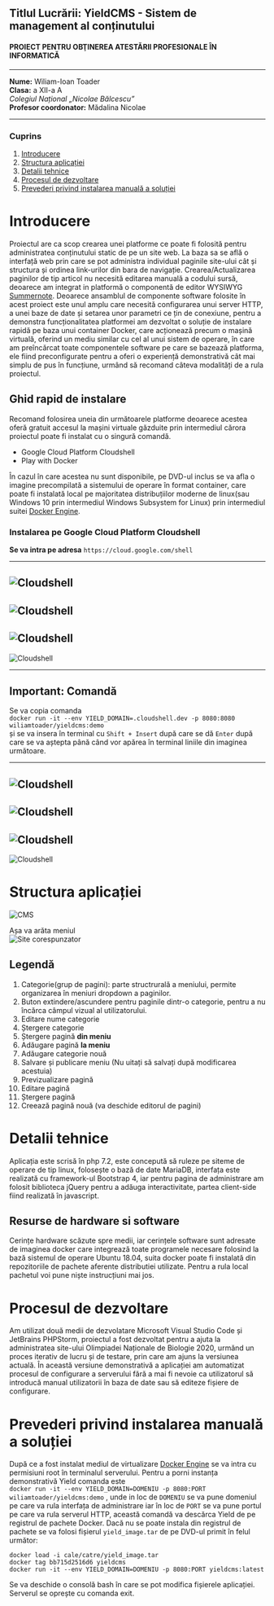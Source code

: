 
## **Titlul Lucrării:** YieldCMS - Sistem de management al conținutului  
#### PROIECT PENTRU OBŢINEREA ATESTĂRII PROFESIONALE ÎN INFORMATICĂ   
---  

**Nume:** Wiliam-Ioan Toader  
**Clasa:** a XII-a A  
*Colegiul Național „Nicolae Bălcescu”*  
**Profesor coordonator:** Mădalina Nicolae  

---  

### Cuprins  

1. [Introducere](#Introducere)  
2. [Structura aplicației](#Structura-aplicației)  
3. [Detalii tehnice](#Detalii-tehnice)  
4. [Procesul de dezvoltare](#Procesul-de-dezvoltare)   
5. [Prevederi privind instalarea manuală a soluției](#Prevederi-privind-instalarea-manuală-a-soluției)  


# Introducere  
Proiectul are ca scop crearea unei platforme ce poate fi folosită pentru administratea conținutului static de pe un site web. La baza sa se află o interfață web prin care se pot administra individual paginile site-ului cât și structura și ordinea link-urilor din bara de navigație. Crearea/Actualizarea paginilor de tip articol nu necesită editarea manuală a codului sursă, deoarece am integrat in platformă o componentă de editor WYSIWYG [Summernote](https://summernote.org/). Deoarece ansamblul de componente software folosite în acest proiect este unul amplu care necesită configurarea unui server HTTP, a unei baze de date și setarea unor parametri ce țin de conexiune, pentru a demonstra funcționalitatea platformei am dezvoltat o soluție de instalare rapidă pe baza unui container Docker, care acționează precum o mașină virtuală, oferind un mediu similar cu cel al unui sistem de operare, în care am preîncărcat toate componentele software pe care se bazează platforma, ele fiind preconfigurate pentru a oferi o experiență demonstrativă cât mai simplu de pus în funcțiune, urmând să recomand câteva modalități de a rula proiectul.  
  
## Ghid rapid de instalare  
Recomand folosirea uneia din următoarele platforme deoarece acestea oferă gratuit accesul la mașini virtuale găzduite prin intermediul cărora proiectul poate fi instalat cu o singură comandă.  
- Google Cloud Platform Cloudshell  
- Play with Docker  

În cazul în care acestea nu sunt disponibile, pe DVD-ul inclus se va afla o imagine precompilată a sistemului de operare în format container, care poate fi instalată local pe majoritatea distribuțiilor moderne de linux(sau Windows 10 prin intermediul Windows Subsystem for Linux) prin intermediul suitei [Docker Engine](https://docs.docker.com/engine/install/).  
  
### Instalarea pe Google Cloud Platform Cloudshell  
**Se va intra pe adresa** `https://cloud.google.com/shell`  

---  
![Cloudshell](cloudshell-screenshots/cs.png)  
---  
![Cloudshell](cloudshell-screenshots/1.PNG)  
---  
![Cloudshell](cloudshell-screenshots/2.PNG)  
---  
![Cloudshell](cloudshell-screenshots/3.PNG)  
  
---  
  
## Important: Comandă
  
Se va copia comanda  
`docker run -it --env YIELD_DOMAIN=.cloudshell.dev -p 8080:8080 wiliamtoader/yieldcms:demo`  
și se va insera în terminal cu `Shift + Insert` după care se dă `Enter` după care se va aștepta până când vor apărea în terminal liniile din imaginea următoare.
  
---  
  
![Cloudshell](cloudshell-screenshots/4.png)  
---  
![Cloudshell](cloudshell-screenshots/5.png)  
---  
![Cloudshell](cloudshell-screenshots/6.png)  
---  
![Cloudshell](cloudshell-screenshots/7.png)  

# Structura aplicației  
  
![CMS](tutorial/main2.png)  
  
Așa va arăta meniul  
![Site corespunzator](tutorial/SITE.png)
  
## Legendă  
1. Categorie(grup de pagini): parte structrurală a meniului, permite organizarea în meniuri dropdown a paginilor.
2. Buton extindere/ascundere pentru paginile dintr-o categorie, pentru a nu încărca câmpul vizual al utilizatorului.
3. Editare nume categorie
4. Ștergere categorie
5. Ștergere pagină **din meniu**
6. Adăugare pagină **la meniu**
7. Adăugare categorie nouă
8. Salvare și publicare meniu (Nu uitați să salvați după modificarea acestuia)
9. Previzualizare pagină
10. Editare pagină
11. Ștergere pagină
12. Creează pagină nouă (va deschide editorul de pagini)

# Detalii tehnice  
Aplicația este scrisă în php 7.2, este concepută să ruleze pe siteme de operare de tip linux, folosește o bază de date MariaDB, interfața este realizată cu framework-ul Bootstrap 4, iar pentru pagina de administrare am folosit biblioteca jQuery pentru a adăuga interactivitate, partea client-side fiind realizată în javascript.  

## Resurse de hardware si software  
Cerințe hardware scăzute spre medii, iar cerințele software sunt adresate de imaginea docker care integrează toate programele necesare folosind la bază sistemul de operare Ubuntu 18.04, suita docker poate fi instalată din repozitoriile de pachete aferente distributiei utilizate. Pentru a rula local pachetul voi pune niște instrucțiuni mai jos.

# Procesul de dezvoltare   
Am utilizat două medii de dezvolatare Microsoft Visual Studio Code și JetBrains PHPStorm, proiectul a fost dezvoltat pentru a ajuta la administratea site-ului Olimpiadei Naționale de Biologie 2020, urmănd un proces iterativ de lucru și de testare, prin care am ajuns la versiunea actuală. În această versiune demonstrativă a aplicației am automatizat procesul de configurare a serverului fără a mai fi nevoie ca utilizatorul să introducă manual utilizatorii în baza de date sau să editeze fișiere de configurare.

# Prevederi privind instalarea manuală a soluției  
După ce a fost instalat mediul de virtualizare [Docker Engine](https://docs.docker.com/engine/install/) se va intra cu permisiuni root în terminalul serverului. Pentru a porni instanța demonstrativă Yield comanda este  
`docker run -it --env YIELD_DOMAIN=DOMENIU -p 8080:PORT wiliamtoader/yieldcms:demo` ,
unde in loc de `DOMENIU` se va pune domeniul pe care va rula interfața de administrare iar în loc de `PORT` se va pune portul pe care va rula serverul HTTP, această comandă va descărca Yield de pe registrul de pachete Docker.
Dacă nu se poate instala din registrul de pachete se va folosi fișierul `yield_image.tar` de pe DVD-ul primit în felul următor:  
```
docker load -i cale/catre/yield_image.tar
docker tag bb715d2516d6 yieldcms
docker run -it --env YIELD_DOMAIN=DOMENIU -p 8080:PORT yieldcms:latest
```  
Se va deschide o consolă bash în care se pot modifica fișierele aplicației.  
Serverul se oprește cu comanda exit.  
